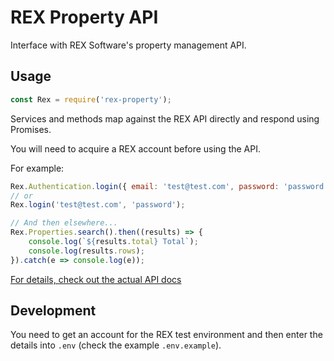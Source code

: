 # REX Property API

Interface with REX Software's property management API.


## Usage

```javascript
const Rex = require('rex-property');
```

Services and methods map against the REX API directly and respond using Promises.

You will need to acquire a REX account before using the API.

For example:

```javascript
Rex.Authentication.login({ email: 'test@test.com', password: 'password' });
// or
Rex.login('test@test.com', 'password');

// And then elsewhere...
Rex.Properties.search().then((results) => {
    console.log(`${results.total} Total`);
    console.log(results.rows);
}).catch(e => console.log(e));
```

[For details, check out the actual API docs](http://apibrowser.dev.rexsoftware.com/#api=https%3A//api.rexsoftware.com/rex.php)


## Development

You need to get an account for the REX test environment and then enter the details into `.env` (check the example `.env.example`).